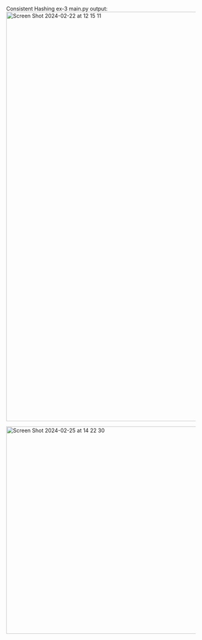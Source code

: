 Consistent Hashing ex-3 </b>
main.py output:
<img width="1090" alt="Screen Shot 2024-02-22 at 12 15 11" src="https://github.com/Saarco99/big-data-consistent-hashing/assets/95081597/81ced217-f7cd-4474-bec4-6ef3a83255ad">


<img width="552" alt="Screen Shot 2024-02-25 at 14 22 30" src="https://github.com/Saarco99/big-data-consistent-hashing/assets/95081597/ccfebcb9-92d0-4069-b707-da1d70f14f34">
